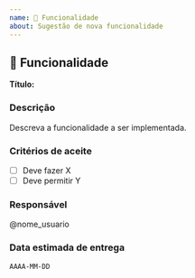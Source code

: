 ```yaml
---
name: 🌟 Funcionalidade
about: Sugestão de nova funcionalidade
---
```


## 🌟 Funcionalidade
**Título:** 

### Descrição
Descreva a funcionalidade a ser implementada.

### Critérios de aceite
- [ ] Deve fazer X
- [ ] Deve permitir Y

### Responsável
@nome_usuario

### Data estimada de entrega
`AAAA-MM-DD`
